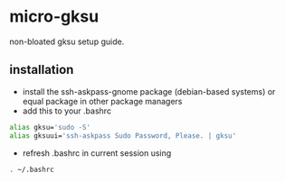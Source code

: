 # micro-gksu

non-bloated gksu setup guide.

## installation

* install the ssh-askpass-gnome package (debian-based systems) or equal package in other package managers
* add this to your .bashrc

```bash
alias gksu='sudo -S'
alias gksuui='ssh-askpass Sudo Password, Please. | gksu'
```

* refresh .bashrc in current session using

```bash
. ~/.bashrc
```
